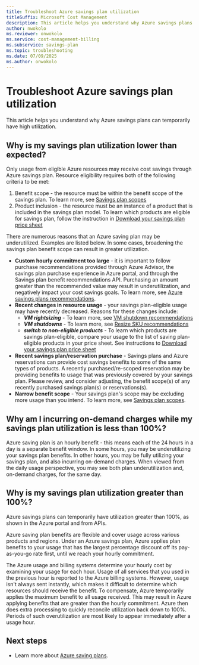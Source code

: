```yaml
---
title: Troubleshoot Azure savings plan utilization
titleSuffix: Microsoft Cost Management
description: This article helps you understand why Azure savings plans can temporarily have utilization greater than 100% in usage reporting UIs and APIs.
author: nwokolo
ms.reviewer: onwokolo
ms.service: cost-management-billing
ms.subservice: savings-plan
ms.topic: troubleshooting
ms.date: 07/09/2025
ms.author: onwokolo
---
```


# Troubleshoot Azure savings plan utilization

This article helps you understand why Azure savings plans can temporarily have high utilization.

## Why is my savings plan utilization lower than expected?

Only usage from eligible Azure resources may receive cost savings through Azure savings plan. Resource eligibility requires both of the following criteria to be met:
1. Benefit scope - the resource must be within the benefit scope of the savings plan. To learn more, see [Savings plan scopes](scope-savings-plan.md)
2. Product inclusion - the resource must be an instance of a product that is included in the savings plan model. To learn which products are eligible for savings plan, follow the instruction in [Download your savings plan price sheet](download-savings-plan-price-sheet.md)

There are numerous reasons that an Azure saving plan may be underutilized. Examples are listed below. In some cases, broadening the savings plan benefit scope can result in greater utilization.
- **Custom hourly commitment too large** - it is important to follow purchase recommendations provided through Azure Advisor, the savings plan purchase experience in Azure portal, and through the Savings plan benefit recommendations API. Purchasing an amount greater than the recommended value may result in underutilization, and negatively impact your cost savings goals. To learn more, see [Azure savings plans recommendations](purchase-recommendations.md).
- **Recent changes in resource usage** - your savings plan-eligible usage may have recently decreased. Reasons for these changes include:
  - ***VM rightsizing*** - To learn more, see [VM shutdown recommendations](/azure/advisor/advisor-cost-recommendations#shutdown-recommendations)
  - ***VM shutdowns*** - To learn more, see [Resize SKU recommendations](/azure/advisor/advisor-cost-recommendations#resize-sku-recommendations)
  - ***switch to non-eligible products*** - To learn which products are savings plan-eligible, compare your usage to the list of saving plan-eligible products in your price sheet. See instructions to [Download your savings plan price sheet](download-savings-plan-price-sheet.md)
- **Recent savings plan/reservation purchase** - Savings plans and Azure reservations can provide cost savings benefits to some of the same types of products. A recently purchased/re-scoped reservation may be providing benefits to usage that was previously covered by your savings plan. Please review, and consider adjusting, the benefit scope(s) of any recently purchased savings plan(s) or reservations(s).
- **Narrow benefit scope** - Your savings plan's scope may be excluding more usage than you intend. To learn more, see [Savings plan scopes](scope-savings-plan.md).

## Why am I incurring on-demand charges while my savings plan utilization is less than 100%?

Azure saving plan is an hourly benefit - this means each of the 24 hours in a day is a separate benefit window. In some hours, you may be underutilizing your savings plan benefits. In other hours, you may be fully utilizing your savings plan, and also incurring on-demand charges. When viewed from the daily usage perspective, you may see both plan underutilization and, on-demand charges, for the same day.

## Why is my savings plan utilization greater than 100%?

Azure savings plans can temporarily have utilization greater than 100%, as shown in the Azure portal and from APIs.

Azure saving plan benefits are flexible and cover usage across various products and regions. Under an Azure savings plan, Azure applies plan benefits to your usage that has the largest percentage discount off its pay-as-you-go rate first, until we reach your hourly commitment.

The Azure usage and billing systems determine your hourly cost by examining your usage for each hour. Usage of all services that you used in the previous hour is reported to the Azure billing systems. However, usage isn't always sent instantly, which makes it difficult to determine which resources should receive the benefit. To compensate, Azure temporarily applies the maximum benefit to all usage received. This may result in Azure applying benefits that are greater than the hourly commitment. Azure then does extra processing to quickly reconcile utilization back down to 100%. Periods of such overutilization are most likely to appear immediately after a usage hour.

## Next steps

- Learn more about [Azure saving plans](index.yml).
